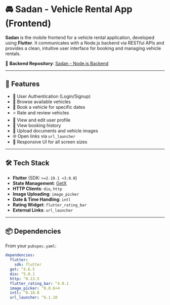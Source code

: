 # 🚘 Sadan - Vehicle Rental App (Frontend)

**Sadan** is the mobile frontend for a vehicle rental application, developed using **Flutter**. It communicates with a Node.js backend via RESTful APIs and provides a clean, intuitive user interface for booking and managing vehicle rentals.

🔗 **Backend Repository**: [Sadan - Node.js Backend](https://github.com/sonuPrasas010/Sadan-Node-Js)

---

## 📱 Features

- 🔐 User Authentication (Login/Signup)
- 🚙 Browse available vehicles
- 📆 Book a vehicle for specific dates
- ⭐ Rate and review vehicles
- 👤 View and edit user profile
- 🧾 View booking history
- 📸 Upload documents and vehicle images
- 🌐 Open links via `url_launcher`
- 📱 Responsive UI for all screen sizes

---

## 🛠 Tech Stack

- **Flutter** (SDK: `>=2.19.1 <3.0.0`)
- **State Management**: [GetX](https://pub.dev/packages/get)
- **HTTP Clients**: `dio`, `http`
- **Image Uploading**: `image_picker`
- **Date & Time Handling**: `intl`
- **Rating Widget**: `flutter_rating_bar`
- **External Links**: `url_launcher`

---

## 📦 Dependencies

From your `pubspec.yaml`:

```yaml
dependencies:
  flutter:
    sdk: flutter
  get: ^4.6.5
  dio: ^5.0.1
  http: ^0.13.5
  flutter_rating_bar: ^4.0.1
  image_picker: ^0.8.6+4
  intl: ^0.18.0
  url_launcher: ^6.1.10

